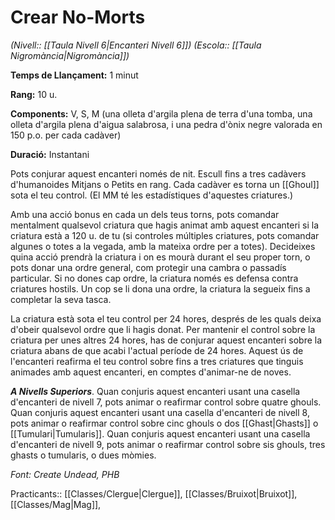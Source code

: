 # Crear No-Morts

*(Nivell:: [[Taula Nivell 6|Encanteri Nivell 6]]) (Escola:: [[Taula Nigromància|Nigromància]])*

**Temps de Llançament:** 1 minut

**Rang:** 10 u.

**Components:** V, S, M (una olleta d'argila plena de terra d'una tomba, una olleta d'argila plena d'aigua salabrosa, i una pedra d'ònix negre valorada en 150 p.o. per cada cadàver)

**Duració:** Instantani

Pots conjurar aquest encanteri només de nit. Escull fins a tres cadàvers d'humanoides Mitjans o Petits en rang. Cada cadàver es torna un [[Ghoul]] sota el teu control. (El MM té les estadístiques d'aquestes criatures.)

Amb una acció bonus en cada un dels teus torns, pots comandar mentalment qualsevol criatura que hagis animat amb aquest encanteri si la criatura està a 120 u. de tu (si controles múltiples criatures, pots comandar algunes o totes a la vegada, amb la mateixa ordre per a totes). Decideixes quina acció prendrà la criatura i on es mourà  durant el seu proper torn, o pots donar una ordre general, com protegir una cambra o passadís particular. Si no dones cap ordre, la criatura només es defensa contra criatures hostils. Un cop se li dona una ordre, la criatura la segueix fins a completar la seva tasca.

La criatura està sota el teu control per 24 hores, després de les quals deixa d'obeir qualsevol ordre que li hagis donat. Per mantenir el control sobre la criatura per unes altres 24 hores, has de conjurar aquest encanteri sobre la criatura abans de que acabi l'actual període de 24 hores. Aquest ús de l'encanteri reafirma el teu control sobre fins a tres criatures que tinguis animades amb aquest encanteri, en comptes d'animar-ne de noves.

***A Nivells Superiors***. Quan conjuris aquest encanteri usant una casella d'encanteri de nivell 7, pots animar o reafirmar control sobre quatre ghouls. Quan conjuris aquest encanteri usant una casella d'encanteri de nivell 8, pots animar o reafirmar control sobre cinc ghouls o dos [[Ghast|Ghasts]] o [[Tumulari|Tumularis]]. Quan conjuris aquest encanteri usant una casella d'encanteri de nivell 9, pots animar o reafirmar control sobre sis ghouls, tres ghasts o tumularis, o dues mòmies.


*Font: Create Undead, PHB*



Practicants:: [[Classes/Clergue|Clergue]], [[Classes/Bruixot|Bruixot]], [[Classes/Mag|Mag]],